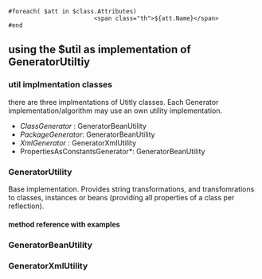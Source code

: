 
    #foreach( $att in $class.Attributes)    
                            <span class="th">${att.Name}</span>
    #end

## using the $util as implementation of GeneratorUtiltiy

### util implmentation classes

there are three implmentations of Utitly classes. Each Generator implementation/algorithm may use an own utility implementation.

* *ClassGenerator*  : GeneratorBeanUtility
* *PackageGenerator*: GeneratorBeanUtility
* *XmlGenerator*    : GeneratorXmlUtility
* PropertiesAsConstantsGenerator*: GeneratorBeanUtility

### GeneratorUtility

Base implementation. Provides string transformations, and transfomrations to classes, instances or beans (providing all properties of a class per reflection).

#### method reference with examples

### GeneratorBeanUtility

### GeneratorXmlUtility



